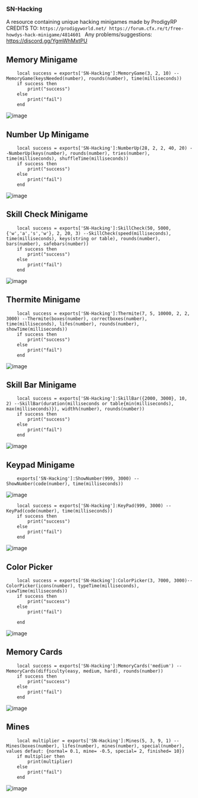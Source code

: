 ### SN-Hacking
A resource containing unique hacking minigames made by ProdigyRP  
CREDITS TO: ``https://prodigyworld.net/
https://forum.cfx.re/t/free-howdys-hack-minigame/4814601
``
Any problems/suggestions: https://discord.gg/YgmWhMxtPU

## Memory Minigame
```
    local success = exports['SN-Hacking']:MemoryGame(3, 2, 10) --MemoryGame(keysNeeded(number), rounds(number), time(milliseconds))
    if success then
        print("success")
    else
        print("fail")
    end
```
![image](https://github.com/skeletonnetworks/SN-Hacking/assets/54223504/eb4532ed-d6bc-4f22-a633-ac54ad3ef0e3)

## Number Up Minigame
```
    local success = exports['SN-Hacking']:NumberUp(28, 2, 2, 40, 20) --NumberUp(keys(number), rounds(number), tries(number), time(milliseconds), shuffleTime(milliseconds))
    if success then
        print("success")
    else
        print("fail")
    end
```
![image](https://github.com/skeletonnetworks/SN-Hacking/assets/54223504/6a47018d-0602-4cc0-8a10-afa7f7cd90f9)

## Skill Check Minigame

```
    local success = exports['SN-Hacking']:SkillCheck(50, 5000, {'w','a','s','w'}, 2, 20, 3) --SkillCheck(speed(milliseconds), time(milliseconds), keys(string or table), rounds(number), bars(number), safebars(number))
    if success then
        print("success")
    else
        print("fail")
    end
```
![image](https://github.com/skeletonnetworks/SN-Hacking/assets/54223504/dcad4620-5b4e-42bb-8ca0-4e6fd5859721)

## Thermite Minigame

```
    local success = exports['SN-Hacking']:Thermite(7, 5, 10000, 2, 2, 3000) --Thermite(boxes(number), correctboxes(number), time(milliseconds), lifes(number), rounds(number), showTime(milliseconds))
    if success then
        print("success")
    else
        print("fail")
    end
```
![image](https://github.com/skeletonnetworks/SN-Hacking/assets/54223504/7c1060da-bad4-4285-bcdc-1a6664fcc3a6)

## Skill Bar Minigame

```
    local success = exports['SN-Hacking']:SkillBar({2000, 3000}, 10, 2) --SkillBar(duration(milliseconds or table{min(milliseconds), max(milliseconds)}), width%(number), rounds(number))
    if success then
        print("success")
    else
        print("fail")
    end
```
![image](https://github.com/skeletonnetworks/SN-Hacking/assets/54223504/9056f766-f708-4dfa-98c8-1e96ac4a4a94)

## Keypad Minigame

```
    exports['SN-Hacking']:ShowNumber(999, 3000) --ShowNumber(code(number), time(milliseconds))
```
![image](https://github.com/skeletonnetworks/SN-Hacking/assets/54223504/7ab6bf59-2bf2-4ffd-920d-2df0dbb55a52)

```
    local success = exports['SN-Hacking']:KeyPad(999, 3000) --KeyPad(code(number), time(milliseconds))
    if success then
        print("success")
    else
        print("fail")
    end
```
![image](https://github.com/skeletonnetworks/SN-Hacking/assets/54223504/46b2a3c1-864f-4960-b37e-bfbd1b3e3bca)

## Color Picker

```
    local success = exports['SN-Hacking']:ColorPicker(3, 7000, 3000)--ColorPicker(icons(number), typeTime(milliseconds), viewTime(milliseconds))
    if success then
        print("success")
    else
        print("fail")

    end
```
![image](https://github.com/skeletonnetworks/SN-Hacking/assets/54223504/fb5dfa58-3f3e-4651-843d-af5970920e51)

## Memory Cards

```
    local success = exports['SN-Hacking']:MemoryCards('medium') --MemoryCards(difficulty(easy, medium, hard), rounds(number))
    if success then
        print("success")
    else
        print("fail")
    end
```
![image](https://github.com/skeletonnetworks/SN-Hacking/assets/54223504/5395bfb4-3cad-4983-93b1-bd5b20ab207c)

## Mines

```
    local multiplier = exports['SN-Hacking']:Mines(5, 3, 9, 1) --Mines(boxes(number), lifes(number), mines(number), special(number), values defaut: {normal= 0.1, mine= -0.5, special= 2, finished= 10})
    if multiplier then
        print(multiplier)
    else
        print("fail")
    end
```
![image](https://github.com/skeletonnetworks/SN-Hacking/assets/54223504/d180f288-f67a-462c-9957-e143b2555526)
